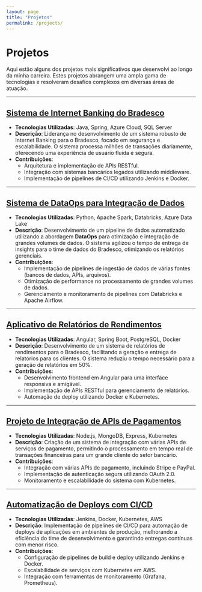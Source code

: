 ```yaml
---
layout: page
title: "Projetos"
permalink: /projects/
---
```


# Projetos

Aqui estão alguns dos projetos mais significativos que desenvolvi ao longo da minha carreira. Estes projetos abrangem uma ampla gama de tecnologias e resolveram desafios complexos em diversas áreas de atuação.

---

## [Sistema de Internet Banking do Bradesco](https://github.com/jeanferreiraufu/projeto1)

- **Tecnologias Utilizadas**: Java, Spring, Azure Cloud, SQL Server
- **Descrição**: Liderança no desenvolvimento de um sistema robusto de Internet Banking para o Bradesco, focado em segurança e escalabilidade. O sistema processa milhões de transações diariamente, oferecendo uma experiência de usuário fluida e segura.
- **Contribuições**:
  - Arquitetura e implementação de APIs RESTful.
  - Integração com sistemas bancários legados utilizando middleware.
  - Implementação de pipelines de CI/CD utilizando Jenkins e Docker.

---

## [Sistema de DataOps para Integração de Dados](https://github.com/jeanferreiraufu/projeto2)

- **Tecnologias Utilizadas**: Python, Apache Spark, Databricks, Azure Data Lake
- **Descrição**: Desenvolvimento de um pipeline de dados automatizado utilizando a abordagem **DataOps** para otimização e integração de grandes volumes de dados. O sistema agilizou o tempo de entrega de insights para o time de dados do Bradesco, otimizando os relatórios gerenciais.
- **Contribuições**:
  - Implementação de pipelines de ingestão de dados de várias fontes (bancos de dados, APIs, arquivos).
  - Otimização de performance no processamento de grandes volumes de dados.
  - Gerenciamento e monitoramento de pipelines com Databricks e Apache Airflow.

---

## [Aplicativo de Relatórios de Rendimentos](https://github.com/jeanferreiraufu/projeto3)

- **Tecnologias Utilizadas**: Angular, Spring Boot, PostgreSQL, Docker
- **Descrição**: Desenvolvimento de um sistema de relatórios de rendimentos para o Bradesco, facilitando a geração e entrega de relatórios para os clientes. O sistema reduziu o tempo necessário para a geração de relatórios em 50%.
- **Contribuições**:
  - Desenvolvimento frontend em Angular para uma interface responsiva e amigável.
  - Implementação de APIs RESTful para gerenciamento de relatórios.
  - Automação de deploy utilizando Docker e Kubernetes.

---

## [Projeto de Integração de APIs de Pagamentos](https://github.com/jeanferreiraufu/projeto4)

- **Tecnologias Utilizadas**: Node.js, MongoDB, Express, Kubernetes
- **Descrição**: Criação de um sistema de integração com várias APIs de serviços de pagamento, permitindo o processamento em tempo real de transações financeiras para um grande cliente do setor bancário.
- **Contribuições**:
  - Integração com várias APIs de pagamento, incluindo Stripe e PayPal.
  - Implementação de autenticação segura utilizando OAuth 2.0.
  - Monitoramento e escalabilidade do sistema com Kubernetes.

---

## [Automatização de Deploys com CI/CD](https://github.com/jeanferreiraufu/projeto5)

- **Tecnologias Utilizadas**: Jenkins, Docker, Kubernetes, AWS
- **Descrição**: Implementação de pipelines de CI/CD para automação de deploys de aplicações em ambientes de produção, melhorando a eficiência do time de desenvolvimento e garantindo entregas contínuas com menor risco.
- **Contribuições**:
  - Configuração de pipelines de build e deploy utilizando Jenkins e Docker.
  - Escalabilidade de serviços com Kubernetes em AWS.
  - Integração com ferramentas de monitoramento (Grafana, Prometheus).

